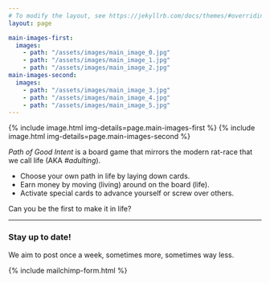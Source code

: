 ```yaml
---
# To modify the layout, see https://jekyllrb.com/docs/themes/#overriding-theme-defaults
layout: page

main-images-first:
  images:
    - path: "/assets/images/main_image_0.jpg"
    - path: "/assets/images/main_image_1.jpg"
    - path: "/assets/images/main_image_2.jpg"
main-images-second:
  images:
    - path: "/assets/images/main_image_3.jpg"
    - path: "/assets/images/main_image_4.jpg"
    - path: "/assets/images/main_image_5.jpg"
---
```

<link rel="stylesheet" href="/assets/css/index.css">

{% include image.html img-details=page.main-images-first %}
{% include image.html img-details=page.main-images-second %}

_Path of Good Intent_ is a board game that mirrors the modern rat-race that we call life (AKA _#adulting_).

* Choose your own path in life by laying down cards.
* Earn money by moving (living) around on the board (life).
* Activate special cards to advance yourself or screw over others.

Can you be the first to make it in life?

---

### Stay up to date!
We aim to post once a week, sometimes more, sometimes way less.

{% include mailchimp-form.html %}
